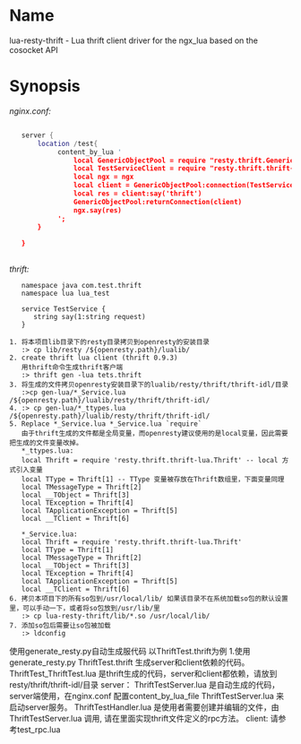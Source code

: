 Name
===
lua-resty-thrift - Lua thrift client driver for the ngx_lua based on the cosocket API

Synopsis
===

*nginx.conf:*  
```lua

   server {
       location /test{
            content_by_lua '
                local GenericObjectPool = require "resty.thrift.GenericObjectPool"
                local TestServiceClient = require "resty.thrift.thrift-idl.lua_test_TestService"
                local ngx = ngx
                local client = GenericObjectPool:connection(TestServiceClient,'127.0.0.1',9090)
                local res = client:say('thrift')
                GenericObjectPool:returnConnection(client)
                ngx.say(res)
            ';
       }
   
   }
   
```

*thrift:*
```thrift
   namespace java com.test.thrift
   namespace lua lua_test

   service TestService {
      string say(1:string request)
   }
```

	1. 将本项目lib目录下的resty目录拷贝到openresty的安装目录
	   :> cp lib/resty /${openresty.path}/lualib/
	2. create thrift lua client (thrift 0.9.3) 
	   用thrift命令生成thrift客户端
	   :> thrift gen -lua tets.thrift
	3. 将生成的文件拷贝openresty安装目录下的lualib/resty/thrift/thrift-idl/目录
	   :>cp gen-lua/*_Service.lua /${openresty.path}/lualib/resty/thrift/thrift-idl/
	4. :> cp gen-lua/*_ttypes.lua /${openresty.path}/lualib/resty/thrift/thrift-idl/
	5. Replace *_Service.lua *_Service.lua `require`
	   由于thrift生成的文件都是全局变量，而openresty建议使用的是local变量，因此需要把生成的文件变量改掉。
	   *_ttypes.lua:
	   local Thrift = require 'resty.thrift.thrift-lua.Thrift' -- local 方式引入变量
       local TType = Thrift[1] -- TType 变量被存放在Thrift数组里，下面变量同理
       local TMessageType = Thrift[2]
       local __TObject = Thrift[3]
       local TException = Thrift[4]
       local TApplicationException = Thrift[5]
       local __TClient = Thrift[6]
       
       *_Service.lua:
       local Thrift = require 'resty.thrift.thrift-lua.Thrift'
       local TType = Thrift[1]
       local TMessageType = Thrift[2]
       local __TObject = Thrift[3]
       local TException = Thrift[4]
       local TApplicationException = Thrift[5]
       local __TClient = Thrift[6]
	6. 拷贝本项目下的所有so包到/usr/local/lib/ 如果该目录不在系统加载so包的默认设置里，可以手动一下，或者将so包放到/usr/lib/里
	   :> cp lua-resty-thrift/lib/*.so /usr/local/lib/
	7. 添加so包后需要让so包被加载
	   :> ldconfig	   
	
       
使用generate_resty.py自动生成服代码
以ThriftTest.thrift为例
1.使用generate_resty.py ThriftTest.thrift 生成server和client依赖的代码。
	ThriftTest_ThriftTest.lua 是thrift生成的代码，server和client都依赖，请放到 resty/thrift/thrift-idl/目录
	server：
		ThriftTestServer.lua 是自动生成的代码，server端使用，在nginx.conf 配置content_by_lua_file ThriftTestServer.lua 来启动server服务。
		ThriftTestHandler.lua 是使用者需要创建并编辑的文件，由ThriftTestServer.lua 调用, 请在里面实现thrift文件定义的rpc方法。
	client:
		请参考test_rpc.lua
